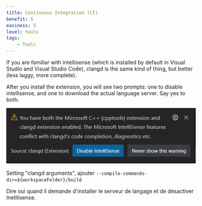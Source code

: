 ```yaml
---
title: Continuous Integration (CI)
benefit: 5
easiness: 5
level: tools
tags:
    - Tools
---
```


If you are familiar with intellisense (which is installed by default in Visual Studio and Visual Studio Code), clangd is the same kind of thing, but better (less laggy, more complete).

After you install the extension, you will see two prompts: one to disable intellisense, and one to download the actual language server. Say yes to both.

![](img/clangd-disable-intellisense.png)


Setting "clangd arguments", ajouter `--compile-commands-dir=${workspaceFolder}/build`

Dire oui quand il demande d'installer le serveur de langage et de désactiver Inetllisense.